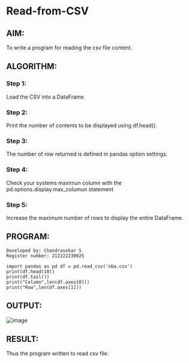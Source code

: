 # Read-from-CSV

## AIM:
To write a program for reading the csv file content.

## ALGORITHM:

### Step 1:
Load the CSV into a DataFrame

### Step 2:
Print the number of contents to be displayed using df.head().

### Step 3:
The number of row returned is defined in pandas option settings.

### Step 4:
Check your systems maximun column with the pd.options.display.max_columun statement

### Step 5:
Increase the maximum number of rows to display the entire DataFrame.

## PROGRAM:
```
Developed by: Chandrasekar S
Register number: 212222230025

import pandas as pd df = pd.read_csv('nba.csv') 
print(df.head(10))
print(df.tail()) 
print("Column",len(df.axes[0]))
print("Row",len(df.axes[1]))

```

## OUTPUT:
![image](https://github.com/Safeeq-Fazil/Read-from-CSV/assets/118680361/751ca89c-0c99-4bb6-9b25-cf859660c6c8)


## RESULT:
Thus the program written to read csv file.
